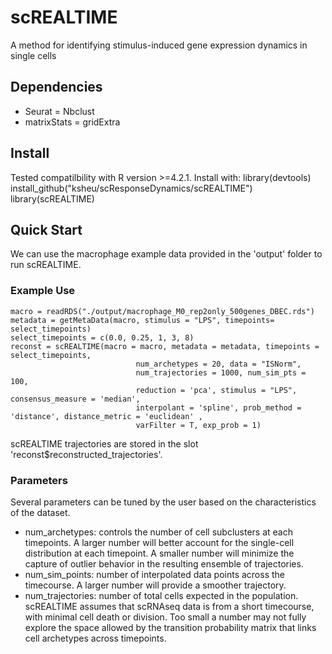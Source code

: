# scREALTIME
A method for identifying stimulus-induced gene expression dynamics in single cells

## Dependencies
- Seurat
= Nbclust
- matrixStats
= gridExtra

## Install
Tested compatilbility with R version >=4.2.1.
Install with: 
library(devtools)\
install_github("ksheu/scResponseDynamics/scREALTIME")\
library(scREALTIME)

## Quick Start
We can use the macrophage example data provided in the 'output' folder to run scREALTIME.

### Example Use
```
macro = readRDS("./output/macrophage_M0_rep2only_500genes_DBEC.rds")
metadata = getMetaData(macro, stimulus = "LPS", timepoints= select_timepoints)
select_timepoints = c(0.0, 0.25, 1, 3, 8)
reconst = scREALTIME(macro = macro, metadata = metadata, timepoints = select_timepoints,
							num_archetypes = 20, data = "ISNorm",
							num_trajectories = 1000, num_sim_pts = 100,
							reduction = 'pca', stimulus = "LPS", consensus_measure = 'median',
							interpolant = 'spline', prob_method = 'distance', distance_metric = 'euclidean' ,
							varFilter = T, exp_prob = 1) 

```
scREALTIME trajectories are stored in the slot 'reconst$reconstructed_trajectories'.

### Parameters
Several parameters can be tuned by the user based on the characteristics of the dataset. 
- num_archetypes: controls the number of cell subclusters at each timepoints. A larger number will better account for the single-cell distribution at each timepoint. A smaller number will minimize the capture of outlier behavior in the resulting ensemble of trajectories. 
- num_sim_points: number of interpolated data points across the timecourse. A larger number will provide a smoother trajectory. 
- num_trajectories: number of total cells expected in the population. scREALTIME assumes that scRNAseq data is from a short timecourse, with minimal cell death or division. Too small a number may not fully explore the space allowed by the transition probability matrix that links cell archetypes across timepoints.
